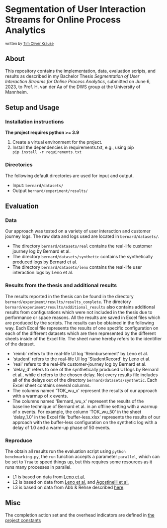 # Segmentation of User Interaction Streams for Online Process Analytics

<sub>
written by <a href="mailto:tim.krause@students.uni-mannheim.de">Tim Oliver Krause</a><br />
</sub>

## About
This repository contains the implementation, data, evaluation scripts, and results as described in my Bachelor Thesis <i>Segmentation of User Interaction Streams for Online Process Analytics</i>, submitted on June 6, 2023, to Prof. H. van der Aa of the DWS group at the University of Mannheim.

## Setup and Usage

### Installation instructions
**The project requires python >= 3.9**

1. Create a virtual environment for the project.
2. Install the dependencies in requirements.txt, e.g., using pip <code> pip install -r requirements.txt </code>

### Directories
The following default directories are used for input and output.

* Input: <code>bernard/datasets/</code>
* Output <code>bernard/experiment/results/</code>

## Evaluation
### Data
Our approach was tested on a variety of user interaction and customer journey logs. The raw data and logs used are located in <code>bernard/datasets/</code>.

* The directory <code>bernard/datasets/real</code> contains the real-life customer journey log by Bernard et al.
* The directory <code>bernard/datasets/synthetic</code> contains the synthetically produced logs by Bernard et al.
* The directory <code>bernard/datasets/leno</code> contains the real-life user interaction logs by Leno et al.
### Results from the thesis and additional results
The results reported in the thesis can be found in the directory <code>bernard/experiment/results/results_complete</code>. The directory <code>bernard/experiment/results/additional_results</code> also contains additional results from configurations which were not included in the thesis due to performance or space reasons. All the results are saved in Excel files which are produced by the scripts. The results can be obtained in the following way. Each Excel file represents the results of one specific configuration on each of the different datasets which are then represented by the different sheets inside of the Excel file. The sheet name hereby refers to the identifier of the dataset.
* 'reimb' refers to the real-life UI log 'Reimbursement' by Leno et al.
* 'student' refers to the real-life UI log 'StudentRecord' by Leno et al.
* 'real' refers to the real-life customer-journey log by Bernard et al.
* 'delay_d' refers to one of the synthetically produced UI logs by Bernard et al., while d refers to the chosen delay. Not every results file includes all of the delays out of the directory <code>bernard/datasets/synthetic</code>.
Each Excel sheet contains several columns.
* The columns named 'TOK_wu_x' represent the results of our approach with a warmup of x events.
* The columns named 'Bernard_wu_x' represent the results of the baseline technique of Bernard et al. in an offline setting with a warmup of x events.
For example, the column 'TOK_wu_50' in the sheet 'delay_1.0' in the Excel file 'buffer-less.xlsx' represents the results of our approach with the buffer-less configuration on the synthetic log with a delay of 1.0 and a warm-up phase of 50 events.
### Reproduce
The obtain all results run the evaluation script using <code>python benchmarking.py</code>, the <code>run</code> function accepts a parameter <code>parallel</code>, which can be set to <code>True</code> to speed things up, but this requires some resources as it runs many processes in parallel.

* L1 is based on data from  [Leno et al.](https://doi.org/10.6084/m9.figshare.12543587)
* L2 is based on data from [Leno et al.](https://doi.org/10.6084/m9.figshare.12543587) and [Agostinelli et al.](https://gitlab.uni-mannheim.de/processanalytics/task-recognition-from-event-stream/-/blob/main/logs/raw/agostinelli.xes) 
* L3 is based on data from Abb & Rehse described [here](https://link.springer.com/chapter/10.1007/978-3-031-16103-2_7).


## Misc
The completion action set and the overhead indicators are defined in [the project constants](https://gitlab.uni-mannheim.de/processanalytics/task-recognition-from-event-stream/-/blob/main/const.py)

